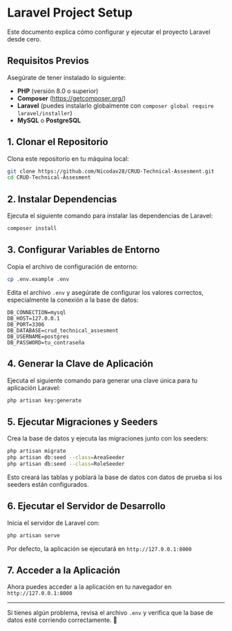 # Laravel Project Setup

Este documento explica cómo configurar y ejecutar el proyecto Laravel desde cero.

## Requisitos Previos
Asegúrate de tener instalado lo siguiente:
- **PHP** (versión 8.0 o superior)
- **Composer** (https://getcomposer.org/)
- **Laravel** (puedes instalarlo globalmente con `composer global require laravel/installer`)
- **MySQL** o **PostgreSQL**

## 1. Clonar el Repositorio
Clona este repositorio en tu máquina local:
```sh
git clone https://github.com/Nicodav28/CRUD-Technical-Assesment.git
cd CRUD-Technical-Assesment
```

## 2. Instalar Dependencias
Ejecuta el siguiente comando para instalar las dependencias de Laravel:
```sh
composer install
```
## 3. Configurar Variables de Entorno
Copia el archivo de configuración de entorno:
```sh
cp .env.example .env
```
Edita el archivo `.env` y asegúrate de configurar los valores correctos, especialmente la conexión a la base de datos:
```env
DB_CONNECTION=mysql
DB_HOST=127.0.0.1
DB_PORT=3306
DB_DATABASE=crud_technical_assesment
DB_USERNAME=postgres
DB_PASSWORD=tu_contraseña
```

## 4. Generar la Clave de Aplicación
Ejecuta el siguiente comando para generar una clave única para tu aplicación Laravel:
```sh
php artisan key:generate
```

## 5. Ejecutar Migraciones y Seeders
Crea la base de datos y ejecuta las migraciones junto con los seeders:
```sh
php artisan migrate
php artisan db:seed --class=AreaSeeder
php artisan db:seed --class=RoleSeeder
```
Esto creará las tablas y poblará la base de datos con datos de prueba si los seeders están configurados.

## 6. Ejecutar el Servidor de Desarrollo
Inicia el servidor de Laravel con:
```sh
php artisan serve
```
Por defecto, la aplicación se ejecutará en `http://127.0.0.1:8000`

## 7. Acceder a la Aplicación
Ahora puedes acceder a la aplicación en tu navegador en `http://127.0.0.1:8000`

---
Si tienes algún problema, revisa el archivo `.env` y verifica que la base de datos esté corriendo correctamente. 🚀

